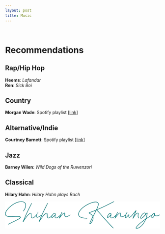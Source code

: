 ```yaml
---
layout: post
title: Music
---
```

<br>

# Recommendations

## Rap/Hip Hop
**Heems**: *Lafandar* <br>
**Ren**: *Sick Boi* <br>

## Country
**Morgan Wade**: Spotify playlist \[[link](https://open.spotify.com/playlist/35zBVJ0veKEnQkrjjPb92L?si=fb3526f969af4217)\] <br>

## Alternative/Indie
**Courtney Barnett**: Spotify playlist \[[link](https://open.spotify.com/playlist/0q3ljBMndxToa5p6pZ7sWY?si=90eb19868874496f)\] <br>

## Jazz
**Barney Wilen**: *Wild Dogs of the Ruwenzori* <br>

## Classical
**Hilary Hahn**: *Hilary Hahn plays Bach* <br>

![a](signature-teal.png)
